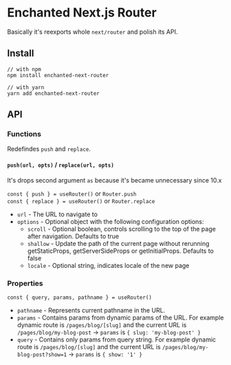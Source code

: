 # Enchanted Next.js Router

Basically it's reexports whole `next/router` and polish its API.

## Install

```
// with npm
npm install enchanted-next-router

// with yarn
yarn add enchanted-next-router
```

## API

### Functions

Redefindes `push` and `replace`.

#### `push(url, opts)` / `replace(url, opts)`

It's drops second argument `as` because it's became unnecessary since 10.x

`const { push } = useRouter()` or `Router.push`  
`const { replace } = useRouter()` or `Router.replace`

- `url` - The URL to navigate to
- `options` - Optional object with the following configuration options:
  - `scroll` - Optional boolean, controls scrolling to the top of the page after navigation. Defaults to true
  - `shallow` - Update the path of the current page without rerunning getStaticProps, getServerSideProps or getInitialProps. Defaults to false
  - `locale` - Optional string, indicates locale of the new page

### Properties

`const { query, params, pathname } = useRouter()`

- `pathname` - Represents current pathname in the URL.
- `params` - Contains params from dynamic params of the URL. For example dynamic route is `/pages/blog/[slug]` and the current URL is `/pages/blog/my-blog-post` -> `params` is `{ slug: 'my-blog-post' }`
- `query` - Contains only params from query string. For example dynamic route is `/pages/blog/[slug]` and the current URL is `/pages/blog/my-blog-post?show=1` -> `params` is `{ show: '1' }`
